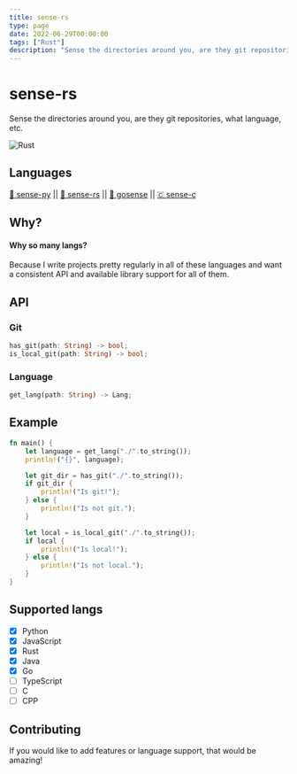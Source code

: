 ```yaml
---
title: sense-rs
type: page
date: 2022-06-29T00:00:00
tags: ["Rust"]
description: "Sense the directories around you, are they git repositories, what language, etc."
---
```


# sense-rs

Sense the directories around you, are they git repositories, what language, etc.

![Rust](https://img.shields.io/github/workflow/status/jakeroggenbuck/sense-rs/Rust?style=for-the-badge)

## Languages

[ :snake: sense-py](https://github.com/JakeRoggenbuck/sense-py) || [:crab: sense-rs](https://github.com/JakeRoggenbuck/sense-rs) ||
[:hamster: gosense](https://github.com/JakeRoggenbuck/gosense) || [🇨 sense-c](https://github.com/JakeRoggenbuck/sense-c)

## Why?

#### Why so many langs?

Because I write projects pretty regularly in all of these languages and want a consistent API and available library support for all of them.

## API

### Git

```rs
has_git(path: String) -> bool;
is_local_git(path: String) -> bool;
```

### Language

```rs
get_lang(path: String) -> Lang;
```

## Example

```rs
fn main() {
    let language = get_lang("./".to_string());
    println!("{}", language);

    let git_dir = has_git("./".to_string());
    if git_dir {
        println!("Is git!");
    } else {
        println!("Is not git.");
    }

    let local = is_local_git("./".to_string());
    if local {
        println!("Is local!");
    } else {
        println!("Is not local.");
    }
}
```

## Supported langs

- [x] Python
- [x] JavaScript
- [x] Rust
- [x] Java
- [x] Go
- [ ] TypeScript
- [ ] C
- [ ] CPP

## Contributing

If you would like to add features or language support, that would be amazing!
